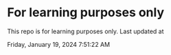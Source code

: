 # For learning purposes only
This repo is for learning purposes only.
Last updated at

Friday, January 19, 2024 7:51:22 AM

